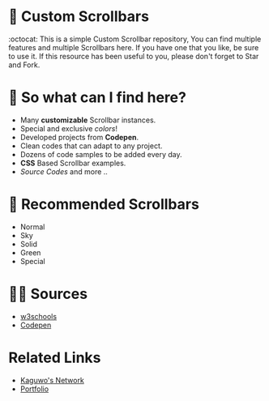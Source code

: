 # 📝 Custom Scrollbars
:octocat: This is a simple Custom Scrollbar repository, You can find multiple features and multiple Scrollbars here. If you have one that you like, be sure to use it. If this resource has been useful to you, please don't forget to Star and Fork.

# 📩 So what can I find here?
- Many **customizable** Scrollbar instances.
- Special and exclusive *colors*!
- Developed projects from **Codepen**.
- Clean codes that can adapt to any project.
- Dozens of code samples to be added every day.
- **CSS** Based Scrollbar examples.
- *Source Codes* and more ..

# 🙏 Recommended Scrollbars
- Normal
- Sky
- Solid
- Green
- Special

# 💁‍♂️ Sources
- <a href="https://w3schools.com">w3schools</a>
- <a href="https://codepen.io">Codepen</a>

# Related Links
- <a href="https://github.com/KaguwoNetwork">Kaguwo's Network</a>
- <a href="https://alfreddo.ga/">Portfolio</a>
